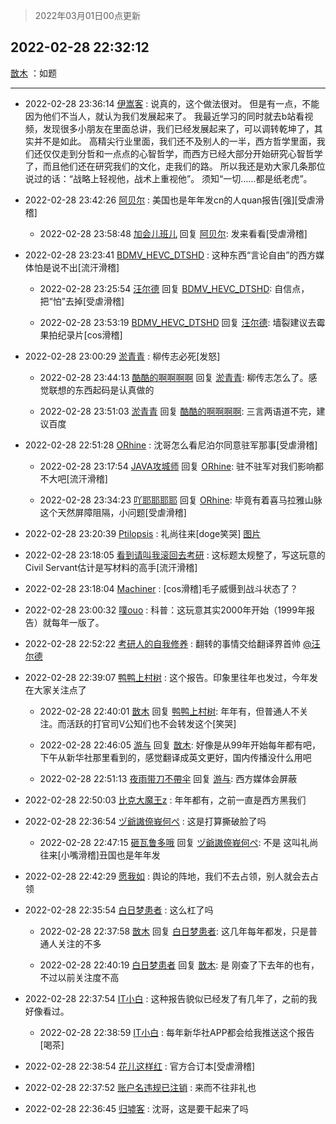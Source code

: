 > 2022年03月01日00点更新
<link rel="stylesheet" href="https://cdn.jsdelivr.net/gh/taotie6/sampleJSON@main/css/photo_show.css">
<meta name="referrer" content="no-referrer" />


 ## 2022-02-28 22:32:12 

 [㪚木](https://www.coolapk.com/feed/33897522?shareKey=YTY3NTMyYWU4NTg0NjIxY2UzOTY~) ：如题 

<div class="album">
</div>

 ------- 

- 2022-02-28 23:36:14 [伊嵩客](uid=1080769) : 说真的，这个做法很对。
但是有一点，不能因为他们不当人，就认为我们发展起来了。
我最近学习的同时就去b站看视频，发现很多小朋友在里面总讲，我们已经发展起来了，可以调转乾坤了，其实并不是如此。
高精尖行业里面，我们还不及别人的一半，西方哲学里面，我们还仅仅走到分哲和一点点的心智哲学<!--break-->，而西方已经大部分开始研究心智哲学了，而且他们还在研究我们的文化，走我们的路。
所以我还是劝大家几条那位说过的话：“战略上轻视他，战术上重视他”。
须知“一切……都是纸老虎”。 

- 2022-02-28 23:42:26 [阿贝尔](uid=717920) : 美国也是年年发cn的人quan报告[强][受虐滑稽] 

    - 2022-02-28 23:58:48 [加会儿班儿](uid=1398190) 回复 [阿贝尔](uid=717920): 发来看看[受虐滑稽] 

- 2022-02-28 23:23:41 [BDMV_HEVC_DTSHD](uid=3362907) : 这种东西“言论自由”的西方媒体怕是说不出[流汗滑稽] 

    - 2022-02-28 23:25:54 [汪尔德](uid=1595236) 回复 [BDMV_HEVC_DTSHD](uid=3362907): 自信点，把“怕”去掉[受虐滑稽] 

    - 2022-02-28 23:53:19 [BDMV_HEVC_DTSHD](uid=3362907) 回复 [汪尔德](uid=1595236): 墙裂建议去霉果拍纪录片[cos滑稽] 

- 2022-02-28 23:00:29 [淤青青](uid=2285769) : 柳传志必死[发怒] 

    - 2022-02-28 23:44:13 [酷酷的啊啊啊啊](uid=1940860) 回复 [淤青青](uid=2285769): 柳传志怎么了。感觉联想的东西起码是认真做的 

    - 2022-02-28 23:51:03 [淤青青](uid=2285769) 回复 [酷酷的啊啊啊啊](uid=1940860): 三言两语道不完，建议百度 

- 2022-02-28 22:51:28 [ORhine](uid=3247844) : 沈哥怎么看尼泊尔同意驻军那事[受虐滑稽] 

    - 2022-02-28 23:17:54 [JAVA攻城师](uid=1305871) 回复 [ORhine](uid=3247844): 驻不驻军对我们影响都不大吧[流汗滑稽] 

    - 2022-02-28 23:34:23 [吖耶耶耶耶](uid=1523259) 回复 [ORhine](uid=3247844): 毕竟有着喜马拉雅山脉这个天然屏障阻隔，小问题[受虐滑稽] 

- 2022-02-28 23:20:39 [Ptilopsis](uid=1373642) : 礼尚往来[doge笑哭] [图片](http://image.coolapk.com/feed/2022/0228/23/1373642_7094c660_1638_7063_268@2151x161.jpeg)

- 2022-02-28 23:18:05 [看到请叫我滚回去考研](uid=3241499) : 这标题太规整了，写这玩意的Civil Servant估计是写材料的高手[流汗滑稽] 

- 2022-02-28 23:18:04 [Machiner](uid=3114536) : [cos滑稽]毛子威慑到战斗状态了？ 

- 2022-02-28 23:00:32 [噗ouo](uid=478204) : 科普：这玩意其实2000年开始（1999年报告）就每年一版了。​ 

- 2022-02-28 22:52:22 [考研人的自我修养](uid=3760781) : 翻转的事情交给翻译界首帅 <a class="feed-link-uname" href="/u/汪尔德">@汪尔德</a> 

- 2022-02-28 22:39:07 [鸭鸭上村树](uid=731274) : 这个报告。印象里往年也发过，今年发在大家关注点了 

    - 2022-02-28 22:40:01 [㪚木](uid=1081091) 回复 [鸭鸭上村树](uid=731274): 年年有，但普通人不关注。而活跃的打官司V公知们也不会转发这个[笑哭] 

    - 2022-02-28 22:46:05 [游与](uid=1139314) 回复 [㪚木](uid=1081091): 好像是从99年开始每年都有吧，下午从新华社那里看到的，感觉翻译成英文更好，国内传播没什么用吧 

    - 2022-02-28 22:51:13 [夜雨带刀不帶伞](uid=1719173) 回复 [游与](uid=1139314): 西方媒体会屏蔽 

- 2022-02-28 22:50:03 [比克大魔王z](uid=824574) : 年年都有，之前一直是西方黑我们 

- 2022-02-28 22:36:54 [ヅ爺謸倷峩何ぺ](uid=11968954) : 这是打算撕破脸了吗 

    - 2022-02-28 22:47:15 [砸瓦鲁多哦](uid=2729225) 回复 [ヅ爺謸倷峩何ぺ](uid=11968954): 不是 这叫礼尚往来[小嘴滑稽]丑国也是年年发 

- 2022-02-28 22:42:29 [愿我如](uid=3364757) : 舆论的阵地，我们不去占领，别人就会去占领 

- 2022-02-28 22:35:54 [白日梦患者](uid=533502) : 这么杠了吗 

    - 2022-02-28 22:37:58 [㪚木](uid=1081091) 回复 [白日梦患者](uid=533502): 这几年每年都发，只是普通人关注的不多 

    - 2022-02-28 22:40:19 [白日梦患者](uid=533502) 回复 [㪚木](uid=1081091): 是 刚查了下去年的也有，不过以前关注度不高 

- 2022-02-28 22:37:54 [IT小白](uid=1002886) : 这种报告貌似已经发了有几年了，之前的我好像看过。 

    - 2022-02-28 22:38:59 [IT小白](uid=1002886) : 每年新华社APP都会给我推送这个报告[喝茶] 

- 2022-02-28 22:38:54 [花儿这样红](uid=3618501) : 官方合订本[受虐滑稽] 

- 2022-02-28 22:37:52 [账户名违规已注销](uid=1039732) : 来而不往非礼也 

- 2022-02-28 22:36:45 [归墟客](uid=3287587) : 沈哥，这是要干起来了吗 

